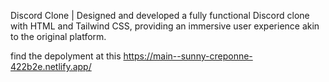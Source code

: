 Discord Clone | Designed and developed a fully functional Discord clone with HTML and Tailwind CSS, providing an immersive user experience akin to the original platform. 


find the depolyment at this https://main--sunny-creponne-422b2e.netlify.app/
